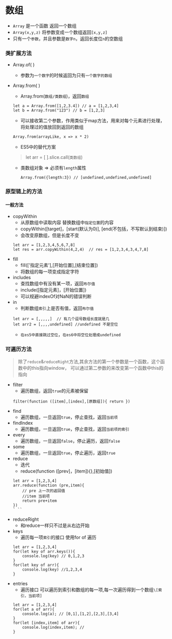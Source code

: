 # 数组
 * `Array` 是一个函数 返回一个数组
 * `Array(x,y,z)` 将参数变成一个数组返回`[x,y,z]`
 * 只有一个`参数`，并且参数是`数字n`，返回长度位`n`的空数组
### 类扩展方法
* Array.of( )
    * 参数为`一个数字`的时候返回为只有`一个数字的数组`
* Array.from( )
    * Array.from(`数组/类数组`)，返回`数组`
    ```
    let a = Array.from([1,2,3.4]) // a = [1,2,3,4]
    let b = Array.from("123") // b = [1,2,3]
    ```
    * 可以接收第二个参数，作用类似于map方法，用来对每个元素进行处理，将处理过的值放回到返回的数组
    ```
    Array.from(arrayLike, x => x * 2)
    ```
    * ES5中的替代方案
    > let arr = [ ].slice.call(`类数组`)

    * 类数组对象 => 必须有`length`属性
        ```
        Array.from({length:3}) // [undefined,undefined,undefined]
        ```
### 原型链上的方法
#### 一般方法
* copyWithin
    * 从原数组中读取内容 替换数组中`指定位置`的内容
    * copyWithin(\[target]，\[start(默认为0)], \[end(不包括，不写默认到结束)])
    * 会改变原数组，但是长度不变
    ```
    let arr = [1,2,3,4,5,6,7,8]
    let res = arr.copyWithin(4,2,4)  // res = [1,2,3,4,3,4,7,8]
    ```
* fill
    * fill(\['指定元素'],\[开始位置],\[结束位置])
    * 将数组的每一项变成指定字符
* includes
    * 查找数组中有没有某一项，返回`布尔值`
    * include(\[指定元素]，\[开始位置])
    * 可以规避indexOf对NaN的错误判断
* in
    * 判断数组`索引`上是否有值，返回`布尔值`
    ```
    let arr = [,,,,,]  // 有几个逗号数组长度就是几
    let arr2 = [,,,,undefined] //undefined 不是空位
    ```
    * `在es5中直接跳过空位`，`在es6中将空位处理成undefined`

### 可遍历方法
> 除了`reduce`&`reduceRight`方法,其余方法的第一个参数是一个函数，这个函数中的this指向window，
可以通过第二参数的来改变第一个函数中this的指向
* filter
    * 遍历数组，返回`true`的元素被保留
    ```
    filter(function ([item],[index],[原数组]){ return })
    ```
* find
    * 遍历数组，一旦返回`true`，停止查找，返回`当前项`
* findIndex
    * 遍历数组，一旦返回`true`，停止查找，返回`当前项的索引`
* every
    * 遍历数组，一旦返回`false`，停止遍历，返回`false`
* some
    * 遍历数组，一旦返回`true`，停止遍历，返回`true`
* reduce
    * 迭代
    * reduce(function (\[prev]，\[item]){},\[初始值])
    ```
    let arr = [1,2,3,4]
    arr.reduce(function (pre,item){
        // pre 上一次的返回值
        //item 当前项
        return pre+item
    })
    ` ``
* reduceRight
    * 和reduce一样只不过是从右边开始
* keys
    * 遍历每一项`索引`的接口 使用for of 遍历
    ```
    let arr = [1,2,3,4]
    for(let key of arr.keys()){
        console.log(key) // 0,1,2,3
    }
    for(let key of arr){
        console.log(key) //1,2,3,4
    }
    ```
* entries
    * 遍历接口 可以遍历到索引和数组的每一项,每一次遍历得到一个数组`\[索引，当前项]`
    ```
    let arr = [1,2,3,4]
    for(let a of arr){
        console.log(a); // [0,1],[1,2],[2,3],[3,4]
    }
    for(let [index,item] of arr){
        console.log(index,item); //
    }
    ```




